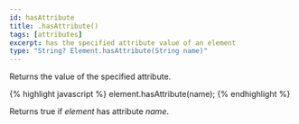 ```yaml
---
id: hasAttribute
title: .hasAttribute()
tags: [attributes]
excerpt: has the specified attribute value of an element
type: "String? Element.hasAttribute(String name)"
---
```


Returns the value of the specified attribute.

{% highlight javascript %}
element.hasAttribute(name);
{% endhighlight %}

Returns true if <var>element</var> has attribute <var>name</var>.
